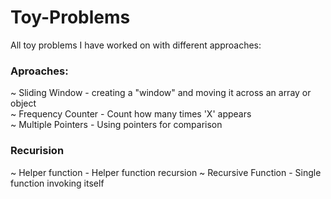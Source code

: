 # Toy-Problems
All toy problems I have worked on with different approaches:
### Aproaches:
~ Sliding Window - creating a "window" and moving it across an array or object <br />
~ Frequency Counter - Count how many times 'X' appears <br />
~ Multiple Pointers - Using pointers for comparison

### Recurision
~ Helper function - Helper function recursion
~ Recursive Function - Single function invoking itself

